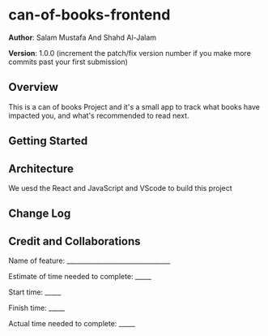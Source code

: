 # can-of-books-frontend

**Author**: Salam Mustafa And Shahd Al-Jalam

**Version**: 1.0.0 (increment the patch/fix version number if you make more commits past your first submission)

## Overview
<!-- Provide a high level overview of what this application is and why you are building it, beyond the fact that it's an assignment for this class. (i.e. What's your problem domain?) -->
This is a can of books Project and it's a small app to track what books have impacted you, and what's recommended to read next. 


## Getting Started
<!-- What are the steps that a user must take in order to build this app on their own machine and get it running? -->

## Architecture
<!-- Provide a detailed description of the application design. What technologies (languages, libraries, etc) you're using, and any other relevant design information. -->
We uesd the React and JavaScript and VScode to build this project 

## Change Log
<!-- Use this area to document the iterative changes made to your application as each feature is successfully implemented. Use time stamps. Here's an example:


01-01-2001 4:59pm - Application now has a fully-functional express server, with a GET route for the location resource. -->

## Credit and Collaborations
<!-- Give credit (and a link) to other people or resources that helped you build this application. -->



Name of feature: ________________________________

Estimate of time needed to complete: _____

Start time: _____

Finish time: _____

Actual time needed to complete: _____